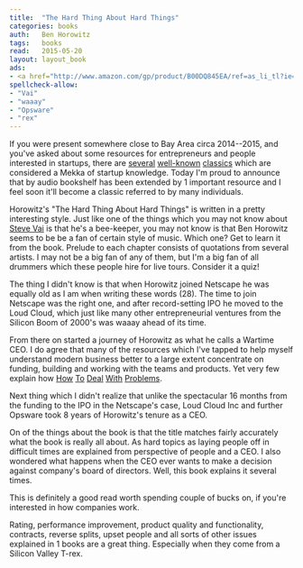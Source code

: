 ```yaml
---
title:  "The Hard Thing About Hard Things"
categories: books
auth:	Ben Horowitz 
tags:	books
read:	2015-05-20
layout: layout_book
ads:
- <a href="http://www.amazon.com/gp/product/B00DQ845EA/ref=as_li_tl?ie=UTF8&camp=1789&creative=390957&creativeASIN=B00DQ845EA&linkCode=as2&tag=wojcadamkoszh-20&linkId=IMCSRMGLYIQK5J7O"><img border="0" src="http://ws-na.amazon-adsystem.com/widgets/q?_encoding=UTF8&ASIN=B00DQ845EA&Format=_SL160_&ID=AsinImage&MarketPlace=US&ServiceVersion=20070822&WS=1&tag=wojcadamkoszh-20" ></a><img src="http://ir-na.amazon-adsystem.com/e/ir?t=wojcadamkoszh-20&l=as2&o=1&a=B00DQ845EA" width="1" height="1" border="0" alt="" style="border:none !important; margin:0px !important;" />
spellcheck-allow:
- "Vai"
- "waaay"
- "Opsware"
- "rex"
---
```


If you were present somewhere close to Bay Area circa 2014--2015, and you've asked
about some resources for entrepreneurs and people interested in startups,
there are 
[several](http://www.koszek.com/blog/2012/05/24/book-the-lean-startup/)
[well-known](http://www.koszek.com/blog/2012/08/24/book-rework/)
[classics](http://www.koszek.com/blog/2012/10/02/book-emyth-revisited/)
which are considered a Mekka of startup knowledge.
Today I'm proud to announce that by audio bookshelf has been extended by 1
important resource and I feel soon it'll become a classic referred to by
many individuals.

Horowitz's "The Hard Thing About Hard Things" is written in a pretty
interesting style. Just like one of the things which you may not know about
[Steve Vai](http://www.vai.com)
is that he's a bee-keeper, you may not know is that Ben Horowitz seems to
be be a fan of certain style of music. Which one? Get to learn it from the book. 
Prelude to each chapter consists of quotations from several artists. I may
not be a big fan of any of them, but I'm a big fan of all drummers which
these people hire for live tours. Consider it a quiz!

The thing I didn't know is that when Horowitz joined Netscape he was equally
old as I am when writing these words (28). The time to join Netscape was the
right one, and after record-setting IPO he moved to the Loud Cloud, which
just like many other entrepreneurial ventures from the Silicon Boom of
2000's was waaay ahead of its time.

From there on started a journey of Horowitz as what he calls a Wartime CEO.
I do agree that many of the resources which I've tapped to help myself
understand modern business better to a large extent concentrate on funding,
building and working with the teams and products. Yet very few explain how
[How](http://www.koszek.com/blog/2012/10/25/book-winning/)
[To](http://www.koszek.com/blog/2012/05/05/book-showstopper/)
[Deal](http://www.koszek.com/blog/2012/12/02/book-the-new-new-thing/)
[With](http://www.koszek.com/blog/2012/12/20/book-the-goal/)
[Problems](http://www.koszek.com/blog/2013/01/13/book-on-the-roll/).

Next thing which I didn't realize that unlike the spectacular 16 months
from the funding to the IPO in the Netscape's case, Loud Cloud Inc and
further Opsware took 8 years of Horowitz's tenure as a CEO.

On of the things about the book is that the title matches fairly accurately
what the book is really all about. As hard topics as laying people off in
difficult times are explained from perspective of people and a CEO. I also
wondered what happens when the CEO ever wants to make a decision against
company's board of directors. Well, this book explains it several times.

This is definitely a good read worth spending couple of bucks on, if you're
interested in how companies work.

Rating, performance improvement, product quality and functionality,
contracts, reverse splits, upset people and all sorts of other issues
explained in 1 books are a great thing. Especially when they come from a
Silicon Valley T-rex.

